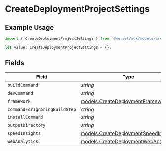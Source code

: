 # CreateDeploymentProjectSettings

## Example Usage

```typescript
import { CreateDeploymentProjectSettings } from "@vercel/sdk/models/createdeploymentop.js";

let value: CreateDeploymentProjectSettings = {};
```

## Fields

| Field                                                                              | Type                                                                               | Required                                                                           | Description                                                                        |
| ---------------------------------------------------------------------------------- | ---------------------------------------------------------------------------------- | ---------------------------------------------------------------------------------- | ---------------------------------------------------------------------------------- |
| `buildCommand`                                                                     | *string*                                                                           | :heavy_minus_sign:                                                                 | N/A                                                                                |
| `devCommand`                                                                       | *string*                                                                           | :heavy_minus_sign:                                                                 | N/A                                                                                |
| `framework`                                                                        | [models.CreateDeploymentFramework](../models/createdeploymentframework.md)         | :heavy_minus_sign:                                                                 | N/A                                                                                |
| `commandForIgnoringBuildStep`                                                      | *string*                                                                           | :heavy_minus_sign:                                                                 | N/A                                                                                |
| `installCommand`                                                                   | *string*                                                                           | :heavy_minus_sign:                                                                 | N/A                                                                                |
| `outputDirectory`                                                                  | *string*                                                                           | :heavy_minus_sign:                                                                 | N/A                                                                                |
| `speedInsights`                                                                    | [models.CreateDeploymentSpeedInsights](../models/createdeploymentspeedinsights.md) | :heavy_minus_sign:                                                                 | N/A                                                                                |
| `webAnalytics`                                                                     | [models.CreateDeploymentWebAnalytics](../models/createdeploymentwebanalytics.md)   | :heavy_minus_sign:                                                                 | N/A                                                                                |